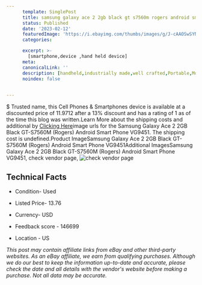 ```yaml
---
      template: SinglePost
      title: samsung galaxy ace 2 2gb black gt s7560m rogers android smart phone vg9451
      status: Published
      date: '2023-02-12'
      featuredImage: 'https://i.ebayimg.com/thumbs/images/g/J-cAAOSwSYNjogo8/s-l225.jpg'
      categories: 

      excerpt: >-
        [smartphone,device ,hand held device]
      meta:
      canonicalLink: ''
      description: [handheld,industrially made,well crafted,Portable,Mobile,Compact,Convenient,Lightweight,Maneuverable,Man-portable,Miniature,Carriable,Hand-held,Light,Holdable,Transportable,Mobile device,Pocket-sized,On-the-go,Wireless,Cordless,Compact size,Convenient size, smartphone,device ,hand held device]
      noindex: false

        
---
```

$
    Trusted name, this Cell Phones & Smartphones device is available at a discounted price of 11.9712 after a 13% discount and has a rating of 1 as of the time this blog was written.Learn More about the shipping costs and additional by [Clicking Here](https://www.ebay.com/itm/275587494123?hash=item402a4b70eb%3Ag%3AJ-cAAOSwSYNjogo8&mkevt=1&mkcid=1&mkrid=711-53200-19255-0&campid=%253CePNCampaignId%253E&customid=%253CreferenceId%253E&toolid=10049)image urls for the Samsung Galaxy Ace 2 2GB Black GT-S7560M (Rogers) Android Smart Phone VG9451. The shipping cost is undefined.Product ImageSamsung Galaxy Ace 2 2GB Black GT-S7560M (Rogers) Android Smart Phone VG9451Additional ImagesSamsung Galaxy Ace 2 2GB Black GT-S7560M (Rogers) Android Smart Phone VG9451, check vendor page, ![check vendor page](https://origin-galleryplus.ebayimg.com/ws/web/275587494123_2_0_1/225x225.jpg,https://origin-galleryplus.ebayimg.com/ws/web/275587494123_3_0_1/225x225.jpg,https://origin-galleryplus.ebayimg.com/ws/web/275587494123_4_0_1/225x225.jpg,https://origin-galleryplus.ebayimg.com/ws/web/275587494123_5_0_1/225x225.jpg,https://origin-galleryplus.ebayimg.com/ws/web/275587494123_6_0_1/225x225.jpg,https://origin-galleryplus.ebayimg.com/ws/web/275587494123_7_0_1/225x225.jpg,https://origin-galleryplus.ebayimg.com/ws/web/275587494123_8_0_1/225x225.jpg)
    
    

 ## Technical Facts 



     
      

 - Condition- Used 


      

 - Listed Price- 13.76 


      

 - Currency- USD 


      

 - Feedback score - 146699 


      

 - Location - US 


      
      

 *_This post may contain affiliate links from eBay and other third-party websites. As an eBay affiliate, we earn from qualifying purchases. Although we do our best to keep the information up-to-date and accurate, please check the date and all details with the vendor's website before making a purchase. Not all data may be accurate._*



    
    
    
    
    